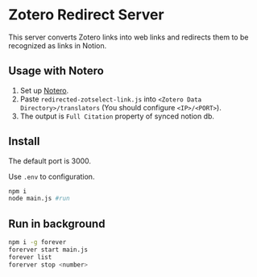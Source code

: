 # Zotero Redirect Server
This server converts Zotero links into web links and redirects them to be recognized as links in Notion.

## Usage with Notero
1. Set up [Notero](https://github.com/dvanoni/notero).
2. Paste `redirected-zotselect-link.js` into `<Zotero Data Directory>/translators` (You should configure `<IP>/<PORT>`).
3. The output is `Full Citation` property of synced notion db.

## Install
The default port is 3000. 

Use `.env` to configuration.

```bash
npm i
node main.js #run
```

## Run in background

```bash
npm i -g forever
forerver start main.js
forever list
forerver stop <number>
```

